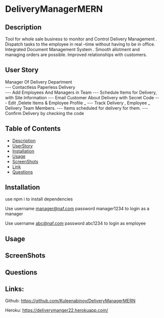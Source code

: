 # DeliveryManagerMERN

## Description

Tool for whole sale business to monitor and Control Delivery Management .
Dispatch tasks to the employee in real –time without having to be in office.
Integrated Document Management System .
Smooth allotment and managing orders are possible.
Improved relationships with customers.

## User Story

Manager Of Delivery Department  
 --- Contactless Paperless Delivery  
 --- Add Employees And Managers in Team
--- Schedule Items for Delivery, with Site Information
--- Email Customer About Delivery with Secret Code
--- Edit ,Delete Items & Employee Profile _
--- Track Delivery , Employee _
Delivery Team Members.
--- Items scheduled for delivery for them.
--- Confirm Delivery by checking the code

## Table of Contents

-   [Description](#Description)
-   [UserStory](#UserStory)
-   [Installation](#Installation)
-   [Usage](#Usage)
-   [ScreenShots](#Screenshots)
-   [Link](#Links)
-   [Questions](#Questions)

## Installation

use npm i to install dependencies

Use
username manager@naf.com
password manager1234
to login as a manager

Use
username abc@naf.com
password abc1234
to login as employee

## Usage

## ScreenShots

## Questions

## Links:

Github:
https://github.com/Kuleenabinoy/DeliveryManagerMERN

Heroku:
https://deliverymanger22.herokuapp.com/
